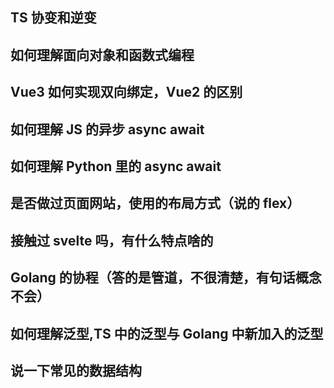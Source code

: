 ## TS 协变和逆变

## 如何理解面向对象和函数式编程

## Vue3 如何实现双向绑定，Vue2 的区别

## 如何理解 JS 的异步 async await

## 如何理解 Python 里的 async await

## 是否做过页面网站，使用的布局方式（说的 flex）

## 接触过 svelte 吗，有什么特点啥的

## Golang 的协程（答的是管道，不很清楚，有句话概念不会）

## 如何理解泛型,TS 中的泛型与 Golang 中新加入的泛型

## 说一下常见的数据结构
